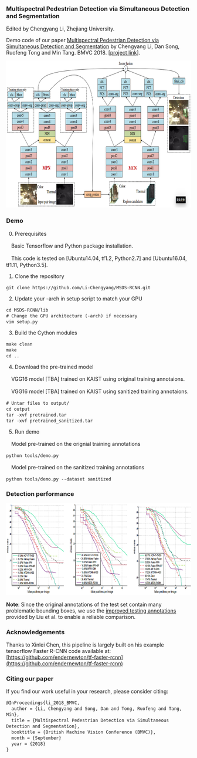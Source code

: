 ### Multispectral Pedestrian Detection via Simultaneous Detection and Segmentation
Edited by Chengyang Li, Zhejiang University.

Demo code of our paper [Multispectral Pedestrian Detection via Simultaneous Detection and Segmentation](https://arxiv.org/abs/1808.04818) by Chengyang Li, Dan Song, Ruofeng Tong and Min Tang. BMVC 2018. [[project link]](https://li-chengyang.github.io/home/MSDS-RCNN/).

<img src="figures/overview.png" width="800px" height="400px"/>

### Demo
0. Prerequisites

　Basic Tensorflow and Python package installation.
  
　This code is tested on [Ubuntu14.04, tf1.2, Python2.7] and [Ubuntu16.04, tf1.11, Python3.5].

1. Clone the repository
  ```Shell
  git clone https://github.com/Li-Chengyang/MSDS-RCNN.git
  ```

2. Update your -arch in setup script to match your GPU
  ```Shell
  cd MSDS-RCNN/lib
  # Change the GPU architecture (-arch) if necessary
  vim setup.py
  ```

3. Build the Cython modules
  ```Shell
  make clean
  make
  cd ..
  ```

4. Download the pre-trained model

　VGG16 model [TBA] trained on KAIST using original training annotaions.

　VGG16 model [TBA] trained on KAIST using sanitized training annotaions.
  ```Shell
  # Untar files to output/
  cd output
  tar -xvf pretrained.tar
  tar -xvf pretrained_sanitized.tar
  ```
  
5. Run demo

　Model pre-trained on the orignial training annotations
  ```Shell
  python tools/demo.py
  ```

　Model pre-trained on the sanitized training annotations
  ```Shell
  python tools/demo.py --dataset sanitized
  ```

### Detection performance

<img src="figures/comparisons.png" width="800px" height="250px"/>

**Note**: 
Since the original annotations of the test set contain many problematic bounding boxes, we use the [improved testing annotations](http://paul.rutgers.edu/%7Ejl1322/multispectral.htm) provided by Liu et al. to enable a reliable comparison.

### Acknowledgements

Thanks to Xinlei Chen, this pipeline is largely built on his example tensorflow Faster R-CNN code available at:
[https://github.com/endernewton/tf-faster-rcnn](https://github.com/endernewton/tf-faster-rcnn)

### Citing our paper
If you find our work useful in your research, please consider citing:

```
@InProceedings{li_2018_BMVC,
  author = {Li, Chengyang and Song, Dan and Tong, Ruofeng and Tang, Min},
  title = {Multispectral Pedestrian Detection via Simultaneous Detection and Segmentation},
  booktitle = {British Machine Vision Conference (BMVC)},
  month = {September}
  year = {2018}
}
```

